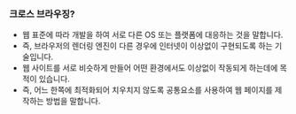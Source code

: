 ### 크로스 브라우징?

- 웹 표준에 따라 개발을 하여 서로 다른 OS 또는 플랫폼에 대응하는 것을 말합니다.
- 즉, 브라우저의 렌더링 엔진이 다른 경우에 인터넷이 이상없이 구현되도록 하는 기술입니다.
- 웹 사이트를 서로 비슷하게 만들어 어떤 환경에서도 이상없이 작동되게 하는데에 목적이 있습니다.
- 즉, 어느 한쪽에 최적화되어 치우치지 않도록 공통요소를 사용하여 웹 페이지를 제작하는 방법을 말합니다.
